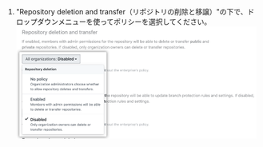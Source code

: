 1. "Repository deletion and transfer（リポジトリの削除と移譲）"の下で、ドロップダウンメニューを使ってポリシーを選択してください。 ![リポジトリの削除ポリシーの選択肢があるドロップダウンメニュー](/assets/images/help/business-accounts/repository-deletion-policy-drop-down.png)
